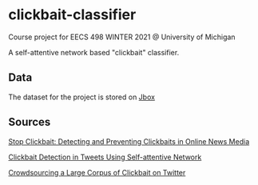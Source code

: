 # clickbait-classifier
Course project for EECS 498 WINTER 2021 @ University of Michigan

A self-attentive network based "clickbait" classifier. 

## Data

The dataset for the project is stored on [Jbox](https://jbox.sjtu.edu.cn/l/lFk4Ce)

## Sources

[Stop Clickbait: Detecting and Preventing Clickbaits in Online News Media](https://arxiv.org/pdf/1610.09786.pdf)

[Clickbait Detection in Tweets Using Self-attentive Network](https://arxiv.org/pdf/1710.05364.pdf)

[Crowdsourcing a Large Corpus of Clickbait on Twitter](https://www.aclweb.org/anthology/C18-1127.pdf)

